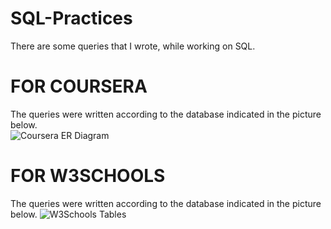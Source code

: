 # SQL-Practices

There are some queries that I wrote, while working on SQL.

# FOR COURSERA <br />
The queries were written according to the database indicated in the picture below. <br />
![Coursera ER Diagram](https://d3c33hcgiwev3.cloudfront.net/imageAssetProxy.v1/UAPENoOVEei4RQ5L9j9nDA_5042a1f0839511e8beb2b5b4ae9fa29a_ER-Diagram.png?expiry=1675641600000&hmac=0gk8IhvIKcuw4NlwtQl4GFLEjCqbYLUaISbFgA7eiug "W3Schools")




#

# FOR W3SCHOOLS <br />
The queries were written according to the database indicated in the picture below.
![W3Schools Tables](https://tinypic.host/images/2023/02/04/Tables-and-Relations.png "W3Schools")




